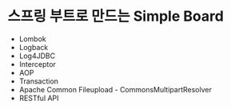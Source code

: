 # 스프링 부트로 만드는 Simple Board

- Lombok
- Logback
- Log4JDBC
- Interceptor
- AOP
- Transaction
- Apache Common Fileupload - CommonsMultipartResolver
- RESTful API
